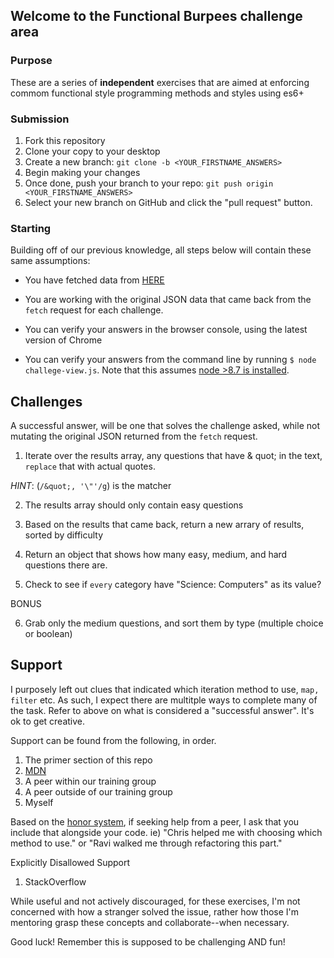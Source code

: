 ## Welcome to the Functional Burpees challenge area

### Purpose

These are a series of **independent** exercises that are aimed at enforcing commom functional style programming methods and styles using es6+

### Submission

1. Fork this repository
2. Clone your copy to your desktop
3. Create a new branch: `git clone -b <YOUR_FIRSTNAME_ANSWERS>`
4. Begin making your changes
5. Once done, push your branch to your repo: `git push origin <YOUR_FIRSTNAME_ANSWERS>`
6. Select your new branch on GitHub and click the "pull request" button.

### Starting

  Building off of our previous knowledge, all steps below will contain these same assumptions:

  * You have fetched data from [HERE](https://opentdb.com/api.php?amount=10&category=18)

  * You are working with the original JSON data that came back from the `fetch` request for each challenge.

  * You can verify your answers in the browser console, using the latest version of Chrome

  * You can verify your answers from the command line by running `$ node challege-view.js`.  Note that this assumes [node >8.7 is installed](https://nodejs.org/en/).


## Challenges

A successful answer, will be one that solves the challenge asked, while not mutating the original JSON returned from the `fetch` request.

1. Iterate over the results array, any questions that have & quot; in the text, `replace` that with actual quotes. 

  _HINT_: (`/&quot;, '\"'/g`) is the matcher

2. The results array should only contain easy questions

3. Based on the results that came back, return a new arrary of results, sorted by difficulty

4. Return an object that shows how many easy, medium, and hard questions there are.

5. Check to see if `every` category have "Science: Computers" as its value?

BONUS

6. Grab only the medium questions, and sort them by type (multiple choice or boolean)

## Support

I purposely left out clues that indicated which iteration method to use, `map, filter` etc.  As such, I expect there are multitple ways to complete many of the task. Refer to above on what is considered a "successful answer". It's ok to get creative.

Support can be found from the following, in order.

1. The primer section of this repo
2. [MDN](https://developer.mozilla.org/en-US/)
3. A peer within our training group
4. A peer outside of our training group
5. Myself

Based on the [honor system](https://en.wikipedia.org/wiki/Honor_system), if seeking help from a peer, I ask that you include that alongside your code.
ie) "Chris helped me with choosing which method to use." or "Ravi walked me through refactoring this part."

Explicitly Disallowed Support

1. StackOverflow

While useful and not actively discouraged, for these exercises, I'm not concerned with how a stranger solved the issue, rather how those I'm mentoring grasp these concepts and collaborate--when necessary. 

Good luck! Remember this is supposed to be challenging AND fun! 